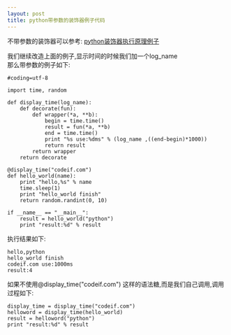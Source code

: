 ```yaml
---
layout: post
title: python带参数的装饰器例子代码
---
```


不带参数的装饰器可以参考:
[python装饰器执行原理例子](http://www.codeif.com/topic/911)

我们继续改造上面的例子,显示时间的时候我们加一个log_name<br>
那么带参数的例子如下:
<!--more-->

    #coding=utf-8

    import time, random

    def display_time(log_name):
        def decorate(fun):
            def wrapper(*a, **b):
                begin = time.time()
                result = fun(*a, **b)
                end = time.time()
                print "%s use:%dms" % (log_name ,((end-begin)*1000))
                return result
            return wrapper
        return decorate
       
    @display_time("codeif.com") 
    def hello_world(name):
        print "hello,%s" % name
        time.sleep(1)
        print "hello_world finish"
        return random.randint(0, 10)
        
    if __name__ == "__main__":
        result = hello_world("python")
        print "result:%d" % result

执行结果如下:

    hello,python
    hello_world finish
    codeif.com use:1000ms
    result:4

如果不使用@display_time("codeif.com") 这样的语法糖,而是我们自己调用,调用过程如下:

    display_time = display_time("codeif.com")
    helloword = display_time(hello_world)
    result = helloword("python")
    print "result:%d" % result
